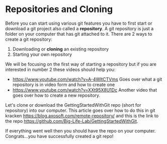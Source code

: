 # Repositories and Cloning

Before you can start using various git features you have to first start or download a git project also called a **repository**. A git repository is just a folder on your computer that has git attached to it. There are 2 ways to create a git repository:

1. Downloading or **cloning** an existing repository
2. Starting your own repository

We will be focusing on the first way of starting a repository but if you are interested in number 2 these videos should help you:

- https://www.youtube.com/watch?v=A-4WltCTVms Goes over what a git repository is in video form and how to create one
- https://www.youtube.com/watch?v=XXt95X8U1Dc Another video that goes over how to create a new repository.

Let's clone or download the GettingStartedWithGit repo (short for repository) into our computer. This article goes over how to do this in git kracken https://blog.axosoft.com/remote-repository/ and this is the link to the repo https://github.com/Big-Life-Lab/GettingStartedWithGit.

If everything went well then you should have the repo on your computer. Congrats...you have successfully created a git repo!
